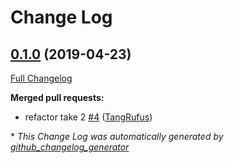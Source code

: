 # Change Log

## [0.1.0](https://github.com/ItinerisLtd/wp-hubspot-importer/tree/0.1.0) (2019-04-23)
[Full Changelog](https://github.com/ItinerisLtd/wp-hubspot-importer/compare/0.1.0...0.1.0)

**Merged pull requests:**

- refactor take 2 [\#4](https://github.com/ItinerisLtd/wp-hubspot-importer/pull/4) ([TangRufus](https://github.com/TangRufus))



\* *This Change Log was automatically generated by [github_changelog_generator](https://github.com/skywinder/Github-Changelog-Generator)*